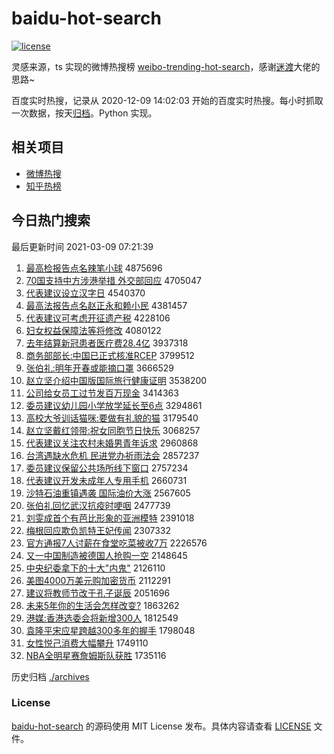 # baidu-hot-search

[![license](https://img.shields.io/github/license/Arrackisarookie/baidu-hot-search)](https://github.com/Arrackisarookie/baidu-hot-search/blob/master/LICENSE)

灵感来源，ts 实现的微博热搜榜 [weibo-trending-hot-search](https://github.com/justjavac/weibo-trending-hot-search)，感谢[迷渡](https://github.com/justjavac)大佬的思路~

百度实时热搜，记录从 2020-12-09 14:02:03 开始的百度实时热搜。每小时抓取一次数据，按天[归档](./archives)。Python 实现。

## 相关项目
+ [微博热搜](https://github.com/Arrackisarookie/weibo-hot-search)
+ [知乎热榜](https://github.com/Arrackisarookie/zhihu-top-search)

## 今日热门搜索

<!-- Rank Begin -->

最后更新时间 2021-03-09 07:21:39

1. [最高检报告点名辣笔小球](http://www.baidu.com/baidu?cl=3&tn=SE_baiduhomet8_jmjb7mjw&rsv_dl=fyb_top&fr=top1000&wd=%D7%EE%B8%DF%BC%EC%B1%A8%B8%E6%B5%E3%C3%FB%C0%B1%B1%CA%D0%A1%C7%F2) 4875696
1. [70国支持中方涉港举措 外交部回应](http://www.baidu.com/baidu?cl=3&tn=SE_baiduhomet8_jmjb7mjw&rsv_dl=fyb_top&fr=top1000&wd=70%B9%FA%D6%A7%B3%D6%D6%D0%B7%BD%C9%E6%B8%DB%BE%D9%B4%EB%20%CD%E2%BD%BB%B2%BF%BB%D8%D3%A6) 4705047
1. [代表建议设立汉字日](http://www.baidu.com/baidu?cl=3&tn=SE_baiduhomet8_jmjb7mjw&rsv_dl=fyb_top&fr=top1000&wd=%B4%FA%B1%ED%BD%A8%D2%E9%C9%E8%C1%A2%BA%BA%D7%D6%C8%D5) 4540370
1. [最高法报告点名赵正永和赖小民](http://www.baidu.com/baidu?cl=3&tn=SE_baiduhomet8_jmjb7mjw&rsv_dl=fyb_top&fr=top1000&wd=%D7%EE%B8%DF%B7%A8%B1%A8%B8%E6%B5%E3%C3%FB%D5%D4%D5%FD%D3%C0%BA%CD%C0%B5%D0%A1%C3%F1) 4381457
1. [代表建议可考虑开征遗产税](http://www.baidu.com/baidu?cl=3&tn=SE_baiduhomet8_jmjb7mjw&rsv_dl=fyb_top&fr=top1000&wd=%B4%FA%B1%ED%BD%A8%D2%E9%BF%C9%BF%BC%C2%C7%BF%AA%D5%F7%D2%C5%B2%FA%CB%B0) 4228106
1. [妇女权益保障法等将修改](http://www.baidu.com/baidu?cl=3&tn=SE_baiduhomet8_jmjb7mjw&rsv_dl=fyb_top&fr=top1000&wd=%B8%BE%C5%AE%C8%A8%D2%E6%B1%A3%D5%CF%B7%A8%B5%C8%BD%AB%D0%DE%B8%C4) 4080122
1. [去年结算新冠患者医疗费28.4亿](http://www.baidu.com/baidu?cl=3&tn=SE_baiduhomet8_jmjb7mjw&rsv_dl=fyb_top&fr=top1000&wd=%C8%A5%C4%EA%BD%E1%CB%E3%D0%C2%B9%DA%BB%BC%D5%DF%D2%BD%C1%C6%B7%D128.4%D2%DA) 3937318
1. [商务部部长:中国已正式核准RCEP](http://www.baidu.com/baidu?cl=3&tn=SE_baiduhomet8_jmjb7mjw&rsv_dl=fyb_top&fr=top1000&wd=%C9%CC%CE%F1%B2%BF%B2%BF%B3%A4%3A%D6%D0%B9%FA%D2%D1%D5%FD%CA%BD%BA%CB%D7%BCRCEP) 3799512
1. [张伯礼:明年开春或能摘口罩](http://www.baidu.com/baidu?cl=3&tn=SE_baiduhomet8_jmjb7mjw&rsv_dl=fyb_top&fr=top1000&wd=%D5%C5%B2%AE%C0%F1%3A%C3%F7%C4%EA%BF%AA%B4%BA%BB%F2%C4%DC%D5%AA%BF%DA%D5%D6) 3666529
1. [赵立坚介绍中国版国际旅行健康证明](http://www.baidu.com/baidu?cl=3&tn=SE_baiduhomet8_jmjb7mjw&rsv_dl=fyb_top&fr=top1000&wd=%D5%D4%C1%A2%BC%E1%BD%E9%C9%DC%D6%D0%B9%FA%B0%E6%B9%FA%BC%CA%C2%C3%D0%D0%BD%A1%BF%B5%D6%A4%C3%F7) 3538200
1. [公司给女员工过节发百万现金](http://www.baidu.com/baidu?cl=3&tn=SE_baiduhomet8_jmjb7mjw&rsv_dl=fyb_top&fr=top1000&wd=%B9%AB%CB%BE%B8%F8%C5%AE%D4%B1%B9%A4%B9%FD%BD%DA%B7%A2%B0%D9%CD%F2%CF%D6%BD%F0) 3414363
1. [委员建议幼儿园小学放学延长至6点](http://www.baidu.com/baidu?cl=3&tn=SE_baiduhomet8_jmjb7mjw&rsv_dl=fyb_top&fr=top1000&wd=%CE%AF%D4%B1%BD%A8%D2%E9%D3%D7%B6%F9%D4%B0%D0%A1%D1%A7%B7%C5%D1%A7%D1%D3%B3%A4%D6%C16%B5%E3) 3294861
1. [高校大爷训话猫咪:要做有礼貌的猫](http://www.baidu.com/baidu?cl=3&tn=SE_baiduhomet8_jmjb7mjw&rsv_dl=fyb_top&fr=top1000&wd=%B8%DF%D0%A3%B4%F3%D2%AF%D1%B5%BB%B0%C3%A8%DF%E4%3A%D2%AA%D7%F6%D3%D0%C0%F1%C3%B2%B5%C4%C3%A8) 3179540
1. [赵立坚戴红领带:祝女同胞节日快乐](http://www.baidu.com/baidu?cl=3&tn=SE_baiduhomet8_jmjb7mjw&rsv_dl=fyb_top&fr=top1000&wd=%D5%D4%C1%A2%BC%E1%B4%F7%BA%EC%C1%EC%B4%F8%3A%D7%A3%C5%AE%CD%AC%B0%FB%BD%DA%C8%D5%BF%EC%C0%D6) 3068257
1. [代表建议关注农村未婚男青年诉求](http://www.baidu.com/baidu?cl=3&tn=SE_baiduhomet8_jmjb7mjw&rsv_dl=fyb_top&fr=top1000&wd=%B4%FA%B1%ED%BD%A8%D2%E9%B9%D8%D7%A2%C5%A9%B4%E5%CE%B4%BB%E9%C4%D0%C7%E0%C4%EA%CB%DF%C7%F3) 2960868
1. [台湾遇缺水危机 民进党办祈雨法会](http://www.baidu.com/baidu?cl=3&tn=SE_baiduhomet8_jmjb7mjw&rsv_dl=fyb_top&fr=top1000&wd=%CC%A8%CD%E5%D3%F6%C8%B1%CB%AE%CE%A3%BB%FA%20%C3%F1%BD%F8%B5%B3%B0%EC%C6%ED%D3%EA%B7%A8%BB%E1) 2857237
1. [委员建议保留公共场所线下窗口](http://www.baidu.com/baidu?cl=3&tn=SE_baiduhomet8_jmjb7mjw&rsv_dl=fyb_top&fr=top1000&wd=%CE%AF%D4%B1%BD%A8%D2%E9%B1%A3%C1%F4%B9%AB%B9%B2%B3%A1%CB%F9%CF%DF%CF%C2%B4%B0%BF%DA) 2757234
1. [代表建议开发未成年人专用手机](http://www.baidu.com/baidu?cl=3&tn=SE_baiduhomet8_jmjb7mjw&rsv_dl=fyb_top&fr=top1000&wd=%B4%FA%B1%ED%BD%A8%D2%E9%BF%AA%B7%A2%CE%B4%B3%C9%C4%EA%C8%CB%D7%A8%D3%C3%CA%D6%BB%FA) 2660731
1. [沙特石油重镇遇袭 国际油价大涨](http://www.baidu.com/baidu?cl=3&tn=SE_baiduhomet8_jmjb7mjw&rsv_dl=fyb_top&fr=top1000&wd=%C9%B3%CC%D8%CA%AF%D3%CD%D6%D8%D5%F2%D3%F6%CF%AE%20%B9%FA%BC%CA%D3%CD%BC%DB%B4%F3%D5%C7) 2567605
1. [张伯礼回忆武汉抗疫时哽咽](http://www.baidu.com/baidu?cl=3&tn=SE_baiduhomet8_jmjb7mjw&rsv_dl=fyb_top&fr=top1000&wd=%D5%C5%B2%AE%C0%F1%BB%D8%D2%E4%CE%E4%BA%BA%BF%B9%D2%DF%CA%B1%DF%EC%D1%CA) 2477739
1. [刘雯成首个有芭比形象的亚洲模特](http://www.baidu.com/baidu?cl=3&tn=SE_baiduhomet8_jmjb7mjw&rsv_dl=fyb_top&fr=top1000&wd=%C1%F5%F6%A9%B3%C9%CA%D7%B8%F6%D3%D0%B0%C5%B1%C8%D0%CE%CF%F3%B5%C4%D1%C7%D6%DE%C4%A3%CC%D8) 2391018
1. [梅根回应欺负凯特王妃传闻](http://www.baidu.com/baidu?cl=3&tn=SE_baiduhomet8_jmjb7mjw&rsv_dl=fyb_top&fr=top1000&wd=%C3%B7%B8%F9%BB%D8%D3%A6%C6%DB%B8%BA%BF%AD%CC%D8%CD%F5%E5%FA%B4%AB%CE%C5) 2307332
1. [官方通报7人讨薪在食堂吃菜被收7万](http://www.baidu.com/baidu?cl=3&tn=SE_baiduhomet8_jmjb7mjw&rsv_dl=fyb_top&fr=top1000&wd=%B9%D9%B7%BD%CD%A8%B1%A87%C8%CB%CC%D6%D0%BD%D4%DA%CA%B3%CC%C3%B3%D4%B2%CB%B1%BB%CA%D57%CD%F2) 2226576
1. [又一中国制造被德国人抢购一空](http://www.baidu.com/baidu?cl=3&tn=SE_baiduhomet8_jmjb7mjw&rsv_dl=fyb_top&fr=top1000&wd=%D3%D6%D2%BB%D6%D0%B9%FA%D6%C6%D4%EC%B1%BB%B5%C2%B9%FA%C8%CB%C7%C0%B9%BA%D2%BB%BF%D5) 2148645
1. [中央纪委拿下的十大"内鬼"](http://www.baidu.com/baidu?cl=3&tn=SE_baiduhomet8_jmjb7mjw&rsv_dl=fyb_top&fr=top1000&wd=%D6%D0%D1%EB%BC%CD%CE%AF%C4%C3%CF%C2%B5%C4%CA%AE%B4%F3%22%C4%DA%B9%ED%22) 2126110
1. [美图4000万美元购加密货币](http://www.baidu.com/baidu?cl=3&tn=SE_baiduhomet8_jmjb7mjw&rsv_dl=fyb_top&fr=top1000&wd=%C3%C0%CD%BC4000%CD%F2%C3%C0%D4%AA%B9%BA%BC%D3%C3%DC%BB%F5%B1%D2) 2112291
1. [建议将教师节改于孔子诞辰](http://www.baidu.com/baidu?cl=3&tn=SE_baiduhomet8_jmjb7mjw&rsv_dl=fyb_top&fr=top1000&wd=%BD%A8%D2%E9%BD%AB%BD%CC%CA%A6%BD%DA%B8%C4%D3%DA%BF%D7%D7%D3%B5%AE%B3%BD) 2051696
1. [未来5年你的生活会怎样改变?](http://www.baidu.com/baidu?cl=3&tn=SE_baiduhomet8_jmjb7mjw&rsv_dl=fyb_top&fr=top1000&wd=%CE%B4%C0%B45%C4%EA%C4%E3%B5%C4%C9%FA%BB%EE%BB%E1%D4%F5%D1%F9%B8%C4%B1%E4%3F) 1863262
1. [港媒:香港选委会将新增300人](http://www.baidu.com/baidu?cl=3&tn=SE_baiduhomet8_jmjb7mjw&rsv_dl=fyb_top&fr=top1000&wd=%B8%DB%C3%BD%3A%CF%E3%B8%DB%D1%A1%CE%AF%BB%E1%BD%AB%D0%C2%D4%F6300%C8%CB) 1812549
1. [袁隆平宋应星跨越300多年的握手](http://www.baidu.com/baidu?cl=3&tn=SE_baiduhomet8_jmjb7mjw&rsv_dl=fyb_top&fr=top1000&wd=%D4%AC%C2%A1%C6%BD%CB%CE%D3%A6%D0%C7%BF%E7%D4%BD300%B6%E0%C4%EA%B5%C4%CE%D5%CA%D6) 1798048
1. [女性悦己消费大幅攀升](http://www.baidu.com/baidu?cl=3&tn=SE_baiduhomet8_jmjb7mjw&rsv_dl=fyb_top&fr=top1000&wd=%C5%AE%D0%D4%D4%C3%BC%BA%CF%FB%B7%D1%B4%F3%B7%F9%C5%CA%C9%FD) 1749110
1. [NBA全明星赛詹姆斯队获胜](http://www.baidu.com/baidu?cl=3&tn=SE_baiduhomet8_jmjb7mjw&rsv_dl=fyb_top&fr=top1000&wd=NBA%C8%AB%C3%F7%D0%C7%C8%FC%D5%B2%C4%B7%CB%B9%B6%D3%BB%F1%CA%A4) 1735116
<!-- Rank End -->

历史归档 [./archives](./archives)

### License

[baidu-hot-search](https://github.com/Arrackisarookie/baidu-hot-search) 的源码使用 MIT License 发布。具体内容请查看 [LICENSE](./LICENSE) 文件。
